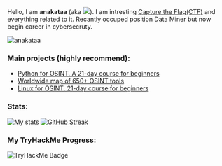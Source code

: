 Hello, I am **anakataa** (aka <a target="_blank" href="https://x.com/qualitestahol1c" title="My Twitter"><img src="https://img.shields.io/badge/-@qualitestahol1c-1ca0f1?style=flat-square&labelColor=1ca0f1&logo=twitter&logoColor=white&link=https://x.com/qualitestahol1c"></a>). I am intresting [Capture the Flag(CTF)](https://ctftime.org/) and everything related to it. Recantly occuped position Data Miner but now begin career in cybersecruty. <p><img src="https://komarev.com/ghpvc/?username=anakataa&label=Profile%20views&color=0e75b6&style=flat" alt="anakataa" /></p>

### Main projects (highly recommend):

- [Python for OSINT. A 21-day course for beginners](https://github.com/anakataa/python-for-OSINT-21-days)
- [Worldwide map of 650+ OSINT tools](https://github.com/anakataa/osintmap)
- [Linux for OSINT. 21-day course for beginners](https://github.com/anakataa/linux-for-OSINT-21-day)

### Stats:
![My stats](https://github-readme-stats.vercel.app/api?username=anakataa&count_private=true&show_icons=true&theme=dark)
[![GitHub Streak](http://github-readme-streak-stats.herokuapp.com?user=anakataa&theme=react)](https://git.io/streak-stats)

### My TryHackMe Progress:

![TryHackMe Badge](https://tryhackme-badges.s3.amazonaws.com/anakataa.png)


